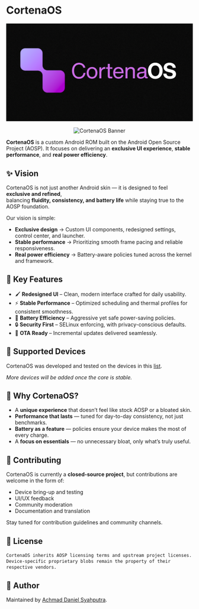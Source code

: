 # CortenaOS

<p align="center">
  <img src="./banner.png" alt="CortenaOS" />
</p>

<p align="center">
  <img src="https://img.shields.io/badge/CortenaOS-AOSP%20Based-blue?style=for-the-badge&logo=android" alt="CortenaOS Banner"/>
</p>

**CortenaOS** is a custom Android ROM built on the Android Open Source Project (AOSP). It focuses on delivering an **exclusive UI experience**, **stable performance**, and **real power efficiency**.

## ✨ Vision

CortenaOS is not just another Android skin — it is designed to feel **exclusive and refined**,  
balancing **fluidity, consistency, and battery life** while staying true to the AOSP foundation.

Our vision is simple:

- **Exclusive design** → Custom UI components, redesigned settings, control center, and launcher.
- **Stable performance** → Prioritizing smooth frame pacing and reliable responsiveness.
- **Real power efficiency** → Battery-aware policies tuned across the kernel and framework.

## 🔑 Key Features

- 🖌 **Redesigned UI** – Clean, modern interface crafted for daily usability.
- ⚡ **Stable Performance** – Optimized scheduling and thermal profiles for consistent smoothness.
- 🔋 **Battery Efficiency** – Aggressive yet safe power-saving policies.
- 🔒 **Security First** – SELinux enforcing, with privacy-conscious defaults.
- 📲 **OTA Ready** – Incremental updates delivered seamlessly.

## 📱 Supported Devices

CortenaOS was developed and tested on the devices in this [list](https://github.com/cortena/cortena_device_support).

_More devices will be added once the core is stable._

## 🌟 Why CortenaOS?

- A **unique experience** that doesn’t feel like stock AOSP or a bloated skin.
- **Performance that lasts** — tuned for day-to-day consistency, not just benchmarks.
- **Battery as a feature** — policies ensure your device makes the most of every charge.
- A **focus on essentials** — no unnecessary bloat, only what’s truly useful.

## 🤝 Contributing

CortenaOS is currently a **closed-source project**, but contributions are welcome in the form of:

- Device bring-up and testing
- UI/UX feedback
- Community moderation
- Documentation and translation

Stay tuned for contribution guidelines and community channels.

## 📜 License

```
CortenaOS inherits AOSP licensing terms and upstream project licenses.
Device-specific proprietary blobs remain the property of their respective vendors.
```

## 👤 Author

Maintained by [Achmad Daniel Syahputra](https://github.com/kudanilll).
